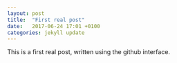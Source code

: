 ```yaml
---
layout: post
title:  "First real post"
date:   2017-06-24 17:01 +0100
categories: jekyll update
---
```

This is a first real post, written using the github interface.
